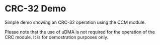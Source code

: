# CRC-32 Demo

Simple demo showing an CRC-32 operation using the CCM module.

Please note that the use of uDMA is not required for the operation of the
CRC module.  It is for demostration purposes only.
